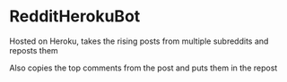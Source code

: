 # RedditHerokuBot

Hosted on Heroku, takes the rising posts from multiple subreddits and reposts them

Also copies the top comments from the post and puts them in the repost
